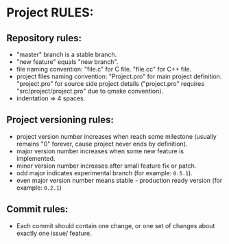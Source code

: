 # Project RULES:


## Repository rules:
* "master" branch is a stable branch.
* "new feature" equals "new branch".
* file naming convention: "file.c" for C file. "file.cc" for C++ file.
* project files naming convention: "Project.pro" for main project definition. "project.pro" for source side project details ("project.pro" requires "src/project/project.pro" due to qmake convention).
* indentation => 4 spaces.


## Project versioning rules:
* project version number increases when reach some milestone (usually remains "0" forever, cause project never ends by definition).
* major version number increases when some new feature is implemented.
* minor version number increases after small feature fix or patch.
* odd major indicates experimental branch (for example: `0.5.1`).
* even major version number means stable - production ready version (for example: `0.2.1`)


## Commit rules:
* Each commit should contain one change, or one set of changes about exactly one issue/ feature.
